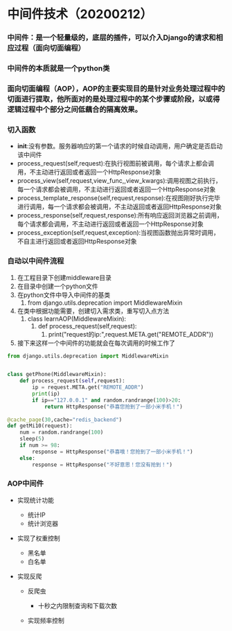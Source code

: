 # 中间件技术（20200212）

### 中间件：是一个轻量级的，底层的插件，可以介入Django的请求和相应过程（面向切面编程）

### 中间件的本质就是一个python类

### 面向切面编程（AOP），AOP的主要实现目的是针对业务处理过程中的切面进行提取，他所面对的是处理过程中的某个步骤或阶段，以或得逻辑过程中个部分之间低藕合的隔离效果。



### 切入函数

- ____init____:没有参数。服务器响应的第一个请求的时候自动调用，用户确定是否启动该中间件
- process_request(self,request):在执行视图前被调用，每个请求上都会调用，不主动进行返回或者返回一个HttpResponse对象
- process_view(self,request,view_func,,view_kwargs):调用视图之前执行，每一个请求都会被调用，不主动进行返回或者返回一个HttpResponse对象
- process_template_response(self,request,response):在视图刚好执行完毕进行调用，每一个请求都会被调用，不主动返回或者返回HttpResponse对象
- process_response(self,request,response):所有响应返回浏览器之前调用，每个请求都会调用，不主动进行返回或者返回一个HttpResponse对象
- process_exception(self,request,exception):当视图函数抛出异常时调用，不自主进行返回或者返回HttpResponse对象



### 自动以中间件流程

1. 在工程目录下创建middleware目录
2. 在目录中创建一个python文件
3. 在python文件中导入中间件的基类
   1. from django.utils.deprecation import MiddlewareMixin
4. 在类中根据功能需要，创建切入需求类，重写切入点方法
   1. class learnAOP(MiddlewareMixin):
      1. def process_request(self,request):
         1. print("request的ip:",request.META.get("REMOTE_ADDR"))
5. 接下来这样一个中间件的功能就会在每次调用的时候工作了

```python
from django.utils.deprecation import MiddlewareMixin


class getPhone(MiddlewareMixin):
    def process_request(self,request):
        ip = request.META.get("REMOTE_ADDR")
        print(ip)
        if ip=="127.0.0.1" and random.randrange(100)>20:
            return HttpResponse("恭喜您抢到了一部小米手机！")
            
@cache_page(30,cache="redis_backend")
def getMi10(request):
    num = random.randrange(100)
    sleep(5)
    if num >= 98:
        response = HttpResponse("恭喜哦！您抢到了一部小米手机！")
    else:
        response = HttpResponse("不好意思！您没有抢到！")
```



### AOP中间件

- 实现统计功能

  - 统计IP
  - 统计浏览器

- 实现了权重控制

  - 黑名单
  - 白名单 

- 实现反爬

  - 反爬虫

    - 十秒之内限制查询和下载次数

  - 实现频率控制

    